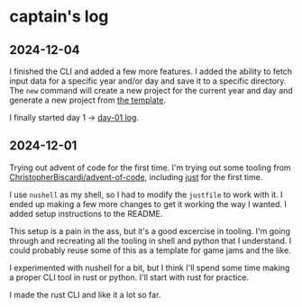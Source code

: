 # captain's log

## 2024-12-04

I finished the CLI and added a few more features. I added the ability to fetch
input data for a specific year and/or day and save it to a specific directory.
The `new` command will create a new project for the current year and day and
generate a new project from [the template](aoc-cli/src/daily-template).

I finally started day 1 -> [day-01 log](2024/day-01/README.md).

## 2024-12-01

Trying out advent of code for the first time. I'm trying out some tooling
from
[ChristopherBiscardi/advent-of-code](https://github.com/ChristopherBiscardi/advent-of-code),
including [just](https://github.com/casey/just) for the first time.

I use `nushell` as my shell, so I had to modify the `justfile` to work with it.
I ended up making a few more changes to get it working the way I wanted. I added
setup instructions to the README.

This setup is a pain in the ass, but it's a good excercise in tooling. I'm going
through and recreating all the tooling in shell and python that I understand.
I could probably reuse some of this as a template for game jams and the like.

I experimented with nushell for a bit, but I think I'll spend some time making a
proper CLI tool in rust or python. I'll start with rust for practice.

I made the rust CLI and like it a lot so far.
